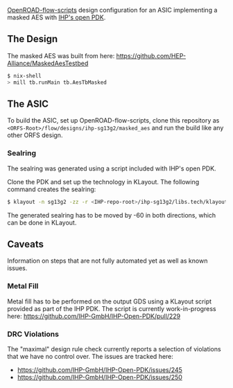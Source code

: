[OpenROAD-flow-scripts](https://github.com/The-OpenROAD-Project/OpenROAD-flow-scripts) design configuration for an ASIC implementing a masked AES with [IHP's open PDK](https://github.com/IHP-GmbH/IHP-Open-PDK).

## The Design

The masked AES was built from here: https://github.com/HEP-Alliance/MaskedAesTestbed

```sh
$ nix-shell
> mill tb.runMain tb.AesTbMasked
```

## The ASIC

To build the ASIC, set up OpenROAD-flow-scripts, clone this repository as `<ORFS-Root>/flow/designs/ihp-sg13g2/masked_aes` and run the build like any other ORFS design.

### Sealring

The sealring was generated using a script included with IHP's open PDK.

Clone the PDK and set up the technology in KLayout. The following command creates the sealring:

```sh
$ klayout -n sg13g2 -zz -r <IHP-repo-root>/ihp-sg13g2/libs.tech/klayout/tech/scripts/sealring.py -rd width=1065.0 -rd height=1065.0 -rd output=sealring.gds
```

The generated sealring has to be moved by -60 in both directions, which can be done in KLayout.

## Caveats

Information on steps that are not fully automated yet as well as known issues.

### Metal Fill

Metal fill has to be performed on the output GDS using a KLayout script provided as part of the IHP PDK. The script is currently work-in-progress here: https://github.com/IHP-GmbH/IHP-Open-PDK/pull/229

### DRC Violations

The "maximal" design rule check currently reports a selection of violations that we have no control over. The issues are tracked here:

- https://github.com/IHP-GmbH/IHP-Open-PDK/issues/245
- https://github.com/IHP-GmbH/IHP-Open-PDK/issues/250

